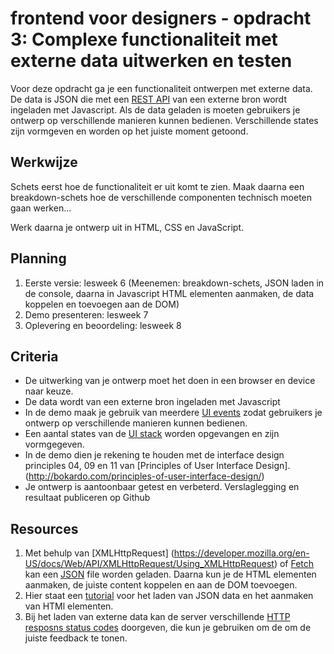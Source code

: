 # frontend voor designers - opdracht 3: Complexe functionaliteit met externe data uitwerken en testen

Voor deze opdracht ga je een functionaliteit ontwerpen met externe data. De data is JSON die met een [REST API](https://developer.mozilla.org/en-US/docs/Glossary/REST) van een externe bron wordt ingeladen met Javascript.  Als de data geladen is moeten gebruikers je ontwerp op verschillende manieren kunnen bedienen. Verschillende states zijn vormgeven en worden op het juiste moment getoond.

## Werkwijze

Schets eerst hoe de functionaliteit er uit komt te zien. Maak daarna een breakdown-schets hoe de verschillende componenten technisch moeten gaan werken...

Werk daarna je ontwerp uit in HTML, CSS en JavaScript.

## Planning
1. Eerste versie: lesweek 6
(Meenemen: breakdown-schets, JSON laden in de console, daarna in Javascript HTML elementen aanmaken, de data koppelen en toevoegen aan de DOM)
2. Demo presenteren: lesweek 7
3. Oplevering en beoordeling: lesweek 8


## Criteria

- De uitwerking van je ontwerp moet het doen in een browser en device naar keuze.
- De data wordt van een externe bron ingeladen met Javascript
- In de demo maak je gebruik van meerdere [UI events](https://developer.mozilla.org/en-US/docs/Web/API/UIEvent) zodat gebruikers je ontwerp op verschillende manieren kunnen bedienen.
- Een aantal states van de [UI stack](https://www.scotthurff.com/posts/why-your-user-interface-is-awkward-youre-ignoring-the-ui-stack/) worden opgevangen en zijn vormgegeven.
- In de demo dien je rekening te houden met de interface design principles 04, 09 en 11 van [Principles of User Interface Design].(http://bokardo.com/principles-of-user-interface-design/)
- Je ontwerp is aantoonbaar getest en verbeterd. Verslaglegging en resultaat publiceren op Github


## Resources

1. Met behulp van [XMLHttpRequest] (https://developer.mozilla.org/en-US/docs/Web/API/XMLHttpRequest/Using_XMLHttpRequest) of [Fetch](https://developer.mozilla.org/en-US/docs/Web/API/Fetch_API/Using_Fetch) kan een [JSON](https://developer.mozilla.org/en-US/docs/Learn/JavaScript/Objects/JSON) file worden geladen. Daarna kun je de HTML elementen aanmaken, de juiste content koppelen en aan de DOM toevoegen.
2. Hier staat een [tutorial](https://developer.mozilla.org/en-US/docs/Learn/JavaScript/Objects/JSON) voor het laden van JSON data en het aanmaken van HTMl elementen.
3. Bij het laden van externe data kan de server verschillende [HTTP resposns status codes](https://developer.mozilla.org/en-US/docs/Web/HTTP/Status) doorgeven, die kun je gebruiken om de om de juiste feedback te tonen.
